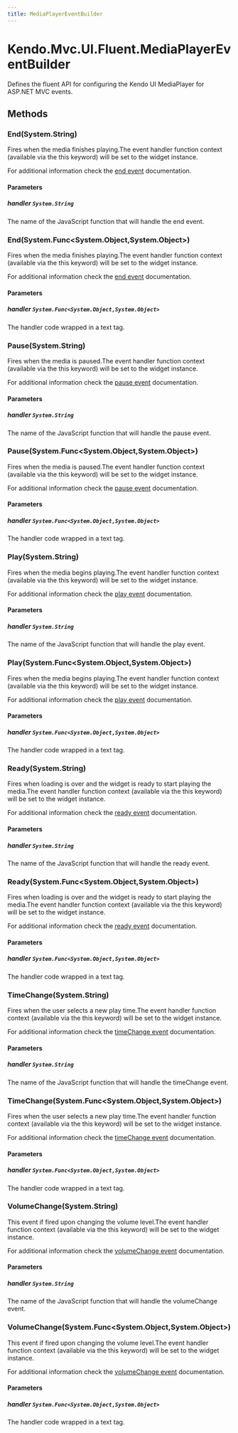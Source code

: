 ```yaml
---
title: MediaPlayerEventBuilder
---
```


# Kendo.Mvc.UI.Fluent.MediaPlayerEventBuilder
Defines the fluent API for configuring the Kendo UI MediaPlayer for ASP.NET MVC events.




## Methods


### End(System.String)
Fires when the media finishes playing.The event handler function context (available via the this keyword) will be set to the widget instance.

For additional information check the [end event](/api/javascript/ui/mediaplayer#events-end) documentation.


#### Parameters

##### handler `System.String`
The name of the JavaScript function that will handle the end event.





### End(System.Func\<System.Object,System.Object\>)
Fires when the media finishes playing.The event handler function context (available via the this keyword) will be set to the widget instance.

For additional information check the [end event](/api/javascript/ui/mediaplayer#events-end) documentation.


#### Parameters

##### handler `System.Func<System.Object,System.Object>`
The handler code wrapped in a text tag.





### Pause(System.String)
Fires when the media is paused.The event handler function context (available via the this keyword) will be set to the widget instance.

For additional information check the [pause event](/api/javascript/ui/mediaplayer#events-pause) documentation.


#### Parameters

##### handler `System.String`
The name of the JavaScript function that will handle the pause event.





### Pause(System.Func\<System.Object,System.Object\>)
Fires when the media is paused.The event handler function context (available via the this keyword) will be set to the widget instance.

For additional information check the [pause event](/api/javascript/ui/mediaplayer#events-pause) documentation.


#### Parameters

##### handler `System.Func<System.Object,System.Object>`
The handler code wrapped in a text tag.





### Play(System.String)
Fires when the media begins playing.The event handler function context (available via the this keyword) will be set to the widget instance.

For additional information check the [play event](/api/javascript/ui/mediaplayer#events-play) documentation.


#### Parameters

##### handler `System.String`
The name of the JavaScript function that will handle the play event.





### Play(System.Func\<System.Object,System.Object\>)
Fires when the media begins playing.The event handler function context (available via the this keyword) will be set to the widget instance.

For additional information check the [play event](/api/javascript/ui/mediaplayer#events-play) documentation.


#### Parameters

##### handler `System.Func<System.Object,System.Object>`
The handler code wrapped in a text tag.





### Ready(System.String)
Fires when loading is over and the widget is ready to start playing the media.The event handler function context (available via the this keyword) will be set to the widget instance.

For additional information check the [ready event](/api/javascript/ui/mediaplayer#events-ready) documentation.


#### Parameters

##### handler `System.String`
The name of the JavaScript function that will handle the ready event.





### Ready(System.Func\<System.Object,System.Object\>)
Fires when loading is over and the widget is ready to start playing the media.The event handler function context (available via the this keyword) will be set to the widget instance.

For additional information check the [ready event](/api/javascript/ui/mediaplayer#events-ready) documentation.


#### Parameters

##### handler `System.Func<System.Object,System.Object>`
The handler code wrapped in a text tag.





### TimeChange(System.String)
Fires when the user selects a new play time.The event handler function context (available via the this keyword) will be set to the widget instance.

For additional information check the [timeChange event](/api/javascript/ui/mediaplayer#events-timeChange) documentation.


#### Parameters

##### handler `System.String`
The name of the JavaScript function that will handle the timeChange event.





### TimeChange(System.Func\<System.Object,System.Object\>)
Fires when the user selects a new play time.The event handler function context (available via the this keyword) will be set to the widget instance.

For additional information check the [timeChange event](/api/javascript/ui/mediaplayer#events-timeChange) documentation.


#### Parameters

##### handler `System.Func<System.Object,System.Object>`
The handler code wrapped in a text tag.





### VolumeChange(System.String)
This event if fired upon changing the volume level.The event handler function context (available via the this keyword) will be set to the widget instance.

For additional information check the [volumeChange event](/api/javascript/ui/mediaplayer#events-volumeChange) documentation.


#### Parameters

##### handler `System.String`
The name of the JavaScript function that will handle the volumeChange event.





### VolumeChange(System.Func\<System.Object,System.Object\>)
This event if fired upon changing the volume level.The event handler function context (available via the this keyword) will be set to the widget instance.

For additional information check the [volumeChange event](/api/javascript/ui/mediaplayer#events-volumeChange) documentation.


#### Parameters

##### handler `System.Func<System.Object,System.Object>`
The handler code wrapped in a text tag.






